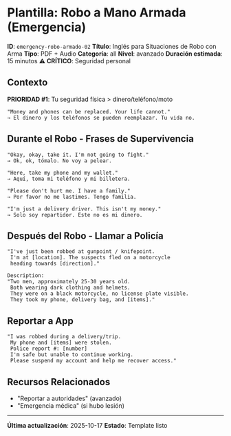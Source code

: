 # Plantilla: Robo a Mano Armada (Emergencia)

**ID**: `emergency-robo-armado-02`
**Título**: Inglés para Situaciones de Robo con Arma
**Tipo**: PDF + Audio
**Categoría**: all
**Nivel**: avanzado
**Duración estimada**: 15 minutos
**⚠️ CRÍTICO**: Seguridad personal

## Contexto

**PRIORIDAD #1**: Tu seguridad física > dinero/teléfono/moto

```
"Money and phones can be replaced. Your life cannot."
→ El dinero y los teléfonos se pueden reemplazar. Tu vida no.
```

## Durante el Robo - Frases de Supervivencia

```
"Okay, okay, take it. I'm not going to fight."
→ Ok, ok, tómalo. No voy a pelear.

"Here, take my phone and my wallet."
→ Aquí, toma mi teléfono y mi billetera.

"Please don't hurt me. I have a family."
→ Por favor no me lastimes. Tengo familia.

"I'm just a delivery driver. This isn't my money."
→ Solo soy repartidor. Este no es mi dinero.
```

## Después del Robo - Llamar a Policía

```
"I've just been robbed at gunpoint / knifepoint.
 I'm at [location]. The suspects fled on a motorcycle
 heading towards [direction]."

Description:
"Two men, approximately 25-30 years old.
 Both wearing dark clothing and helmets.
 They were on a black motorcycle, no license plate visible.
 They took my phone, delivery bag, and [items]."
```

## Reportar a App

```
"I was robbed during a delivery/trip.
 My phone and [items] were stolen.
 Police report #: [number]
 I'm safe but unable to continue working.
 Please suspend my account and help me recover access."
```

## Recursos Relacionados
- "Reportar a autoridades" (avanzado)
- "Emergencia médica" (si hubo lesión)

---

**Última actualización**: 2025-10-17
**Estado**: Template listo
